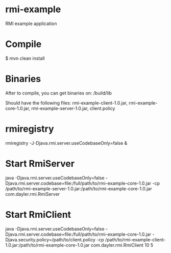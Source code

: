 # rmi-example
RMI example application

# Compile
$ mvn clean install

# Binaries 
After to compile, you can get binaries on: <baseDir>/build/lib

Should have the following files: rmi-example-client-1.0.jar, rmi-example-core-1.0.jar, rmi-example-server-1.0.jar, client.policy

# rmiregistry

rmiregistry -J-Djava.rmi.server.useCodebaseOnly=false &

# Start RmiServer

java -Djava.rmi.server.useCodebaseOnly=false -Djava.rmi.server.codebase=file:/full/path/to/rmi-example-core-1.0.jar -cp /path/to/rmi-example-server-1.0.jar:/path/to/rmi-example-core-1.0.jar com.dayler.rmi.RmiServer

# Start RmiClient

java -Djava.rmi.server.useCodebaseOnly=false -Djava.rmi.server.codebase=file:/full/path/to/rmi-example-core-1.0.jar -Djava.security.policy=/path/to/client.policy -cp /path/to/rmi-example-client-1.0.jar:/path/to/rmi-example-core-1.0.jar com.dayler.rmi.RmiClient 10 5